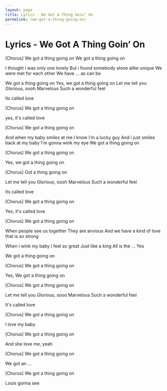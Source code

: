 ```yaml
---
layout: page
title: Lyrics - We Got A Thing Goin’ On
permalink: /we-got-a-thing-going-on/
---
```


# Lyrics - We Got A Thing Goin’ On

[Chorus]
We got a thing going on
We got a thing going on

I thought i was only one lonely
But i found somebody alone alike unique
We were met for each other
We have ... as can be

We got a thing going on
Yes, we got a thing going on
Let me tell you
Glorious, oooh
Marvelous
Such a wonderful feel

Its called love

[Chorus]
We got a thing going on

yes, it's called love

[Chorus]
We got a thing going on

And when my baby smiles at me
I know i'm a lucky guy
And i just smiles back at my baby
I'm gonna wink my eye
We got a thing going on

[Chorus]
We got a thing going on

Yes, we got a thing going on

[Chorus]
Got a thing going on

Let me tell you
Glorious, oooh
Marvelous
Such a wonderful feel

Its called love

[Chorus]
We got a thing going on

Yes, it's called love

[Chorus]
We got a thing going on

When people see us together
They are anvious
And we have a kind of love that is so strong

When i wink my baby
I feel so great
Just like a king
All is the ...
Yes

We got a thing going on

[Chorus]
We got a thing going on

Yes, We got a thing going on

[Chorus]
We got a thing going on

Let me tell you
Glorious, sooo
Marvelous
Such a wonderful feel

It's called love

[Chorus]
We got a thing going on

I love my baby

[Chorus]
We got a thing going on

And she love me, yeah

[Chorus]
We got a thing going on

We got an ...

[Chorus]
We got a thing going on

Louis gonna see
